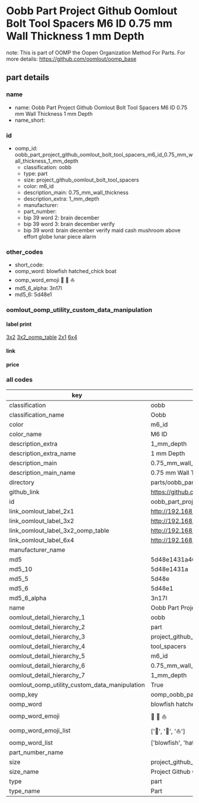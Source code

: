# Oobb Part Project Github Oomlout Bolt Tool Spacers M6 ID 0.75 mm Wall Thickness 1 mm Depth  

note: This is part of OOMP the Oopen Organization Method For Parts. For more details: https://github.com/oomlout/oomp_base

##  part details
  







### name
* name: Oobb Part Project Github Oomlout Bolt Tool Spacers M6 ID 0.75 mm Wall Thickness 1 mm Depth
* name_short: 
### id
* oomp_id: oobb_part_project_github_oomlout_bolt_tool_spacers_m6_id_0.75_mm_wall_thickness_1_mm_depth
  * classification: oobb
  * type: part
  * size: project_github_oomlout_bolt_tool_spacers
  * color: m6_id
  * description_main: 0.75_mm_wall_thickness
  * description_extra: 1_mm_depth
  * manufacturer: 
  * part_number: 
  * bip 39 word 2: brain december
  * bip 39 word 3: brain december verify
  * bip 39 word: brain december verify maid cash mushroom above effort globe lunar piece alarm

### other_codes
* short_code: 
* oomp_word: blowfish hatched_chick boat
* oomp_word_emoji :blowfish: :hatched_chick: :boat:
* md5_6_alpha: 3n17l
* md5_6: 5d48e1






### oomlout_oomp_utility_custom_data_manipulation
#### label print
[3x2](http://192.168.1.245:1112/?label=oomp%203n17l)
[3x2_oomp_table](http://192.168.1.108:1112/?label=oomp%203n17l)
[2x1](http://192.168.1.242:1112/?label=oomp%203n17l)
[6x4](http://192.168.1.55:1112/?label=oomp%203n17l)    

#### link

                              

#### price







### all codes 
| key | value |  
| --- | --- |  
| classification | oobb |  
| classification_name | Oobb |  
| color | m6_id |  
| color_name | M6 ID |  
| description_extra | 1_mm_depth |  
| description_extra_name | 1 mm Depth |  
| description_main | 0.75_mm_wall_thickness |  
| description_main_name | 0.75 mm Wall Thickness |  
| directory | parts/oobb_part_project_github_oomlout_bolt_tool_spacers_m6_id_0.75_mm_wall_thickness_1_mm_depth |  
| github_link | https://github.com/oomlout/oomlout_oomp_part_src/tree/main/parts/oobb_part_project_github_oomlout_bolt_tool_spacers_m6_id_0.75_mm_wall_thickness_1_mm_depth |  
| id | oobb_part_project_github_oomlout_bolt_tool_spacers_m6_id_0.75_mm_wall_thickness_1_mm_depth |  
| link_oomlout_label_2x1 | http://192.168.1.242:1112/?label=oomp%203n17l |  
| link_oomlout_label_3x2 | http://192.168.1.245:1112/?label=oomp%203n17l |  
| link_oomlout_label_3x2_oomp_table | http://192.168.1.108:1112/?label=oomp%203n17l |  
| link_oomlout_label_6x4 | http://192.168.1.55:1112/?label=oomp%203n17l |  
| manufacturer_name |  |  
| md5 | 5d48e1431a46a0124711a861e54e28d7 |  
| md5_10 | 5d48e1431a |  
| md5_5 | 5d48e |  
| md5_6 | 5d48e1 |  
| md5_6_alpha | 3n17l |  
| name | Oobb Part Project Github Oomlout Bolt Tool Spacers M6 ID 0.75 mm Wall Thickness 1 mm Depth |  
| oomlout_detail_hierarchy_1 | oobb |  
| oomlout_detail_hierarchy_2 | part |  
| oomlout_detail_hierarchy_3 | project_github_bolt |  
| oomlout_detail_hierarchy_4 | tool_spacers |  
| oomlout_detail_hierarchy_5 | m6_id |  
| oomlout_detail_hierarchy_6 | 0.75_mm_wall_thickness |  
| oomlout_detail_hierarchy_7 | 1_mm_depth |  
| oomlout_oomp_utility_custom_data_manipulation | True |  
| oomp_key | oomp_oobb_part_project_github_oomlout_bolt_tool_spacers_m6_id_0.75_mm_wall_thickness_1_mm_depth |  
| oomp_word | blowfish hatched_chick boat |  
| oomp_word_emoji | :blowfish: :hatched_chick: :boat: |  
| oomp_word_emoji_list | [':blowfish:', ':hatched_chick:', ':boat:'] |  
| oomp_word_list | ['blowfish', 'hatched_chick', 'boat'] |  
| part_number_name |  |  
| size | project_github_oomlout_bolt_tool_spacers |  
| size_name | Project Github Oomlout Bolt Tool Spacers |  
| type | part |  
| type_name | Part |  
